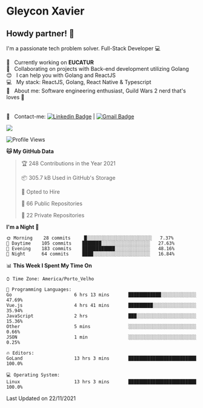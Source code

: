 # Gleycon Xavier

## Howdy partner! 👋

I'm a passionate tech problem solver.
Full-Stack Developer :computer:

 :rocket:  &nbsp; Currently working on **EUCATUR**
 <br/> :purple_heart: &nbsp; Collaborating on projects with Back-end development utilizing Golang
 <br/> :blush: &nbsp; I can help you with Golang and ReactJS
 <br/> :computer: &nbsp; My stack: ReactJS, Golang, React Native & Typescript
 <br/> 💬  &nbsp; About me: Software engineering enthusiast, Guild Wars 2 nerd that's loves :apple:
 <br/>
 <br/>
 <br/> :email: &nbsp; Contact-me: [![Linkedin Badge](https://img.shields.io/badge/-GleyconXavier-blue?style=flat-square&logo=Linkedin&logoColor=white&link=https://www.linkedin.com/in/gleyconxavier/)](https://www.linkedin.com/in/gleyconxavier/) 
| 
[![Gmail Badge](https://img.shields.io/badge/-gleyconxcarlos@gmail.com-c14438?style=flat-square&logo=Gmail&logoColor=white&link=mailto:gleyconxcarlos@gmail.com)](mailto:gleyconxcarlos@gmail.com)

![](https://komarev.com/ghpvc/?username=gleyconxavier)

<!--START_SECTION:waka-->
![Profile Views](http://img.shields.io/badge/Profile%20Views-0-blue)

**🐱 My GitHub Data** 

> 🏆 248 Contributions in the Year 2021
 > 
> 📦 305.7 kB Used in GitHub's Storage 
 > 
> 💼 Opted to Hire
 > 
> 📜 66 Public Repositories 
 > 
> 🔑 22 Private Repositories  
 > 
**I'm a Night 🦉** 

```text
🌞 Morning    28 commits     █░░░░░░░░░░░░░░░░░░░░░░░░   7.37% 
🌆 Daytime    105 commits    ███████░░░░░░░░░░░░░░░░░░   27.63% 
🌃 Evening    183 commits    ████████████░░░░░░░░░░░░░   48.16% 
🌙 Night      64 commits     ████░░░░░░░░░░░░░░░░░░░░░   16.84%

```


📊 **This Week I Spent My Time On** 

```text
⌚︎ Time Zone: America/Porto_Velho

💬 Programming Languages: 
Go                       6 hrs 13 mins       ████████████░░░░░░░░░░░░░   47.69% 
Vue.js                   4 hrs 41 mins       █████████░░░░░░░░░░░░░░░░   35.94% 
JavaScript               2 hrs               ███░░░░░░░░░░░░░░░░░░░░░░   15.36% 
Other                    5 mins              ░░░░░░░░░░░░░░░░░░░░░░░░░   0.66% 
JSON                     1 min               ░░░░░░░░░░░░░░░░░░░░░░░░░   0.25%

🔥 Editors: 
GoLand                   13 hrs 3 mins       █████████████████████████   100.0%

💻 Operating System: 
Linux                    13 hrs 3 mins       █████████████████████████   100.0%

```


 Last Updated on 22/11/2021
<!--END_SECTION:waka-->
